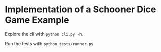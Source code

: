 # Implementation of a Schooner Dice Game Example

Explore the cli with `python cli.py -h`.

Run the tests with `python tests/runner.py`
